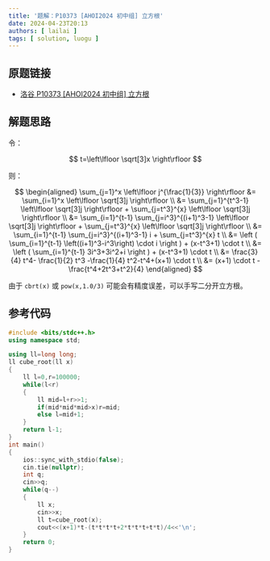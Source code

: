 ```yaml
---
title: '题解：P10373 [AHOI2024 初中组] 立方根'
date: 2024-04-23T20:13
authors: [ lailai ]
tags: [ solution, luogu ]
---
```


## 原题链接

- [洛谷 P10373 [AHOI2024 初中组] 立方根](https://www.luogu.com.cn/problem/P10373)

<!-- truncate -->

## 解题思路

令：

$$
t=\left\lfloor \sqrt[3]x \right\rfloor
$$

则：

$$
\begin{aligned}
\sum_{j=1}^x \left\lfloor j^{\frac{1}{3}} \right\rfloor &= \sum_{i=1}^x \left\lfloor \sqrt[3]j \right\rfloor \\
  &= \sum_{j=1}^{t^3-1} \left\lfloor \sqrt[3]j \right\rfloor + \sum_{j=t^3}^{x} \left\lfloor \sqrt[3]j \right\rfloor \\
  &= \sum_{i=1}^{t-1} \sum_{j=i^3}^{(i+1)^3-1} \left\lfloor \sqrt[3]j \right\rfloor + \sum_{j=t^3}^{x} \left\lfloor \sqrt[3]j \right\rfloor \\
  &= \sum_{i=1}^{t-1} \sum_{j=i^3}^{(i+1)^3-1} i + \sum_{j=t^3}^{x} t \\
  &= \left ( \sum_{i=1}^{t-1} \left((i+1)^3-i^3\right) \cdot i \right ) + (x-t^3+1) \cdot t \\
  &= \left ( \sum_{i=1}^{t-1} 3i^3+3i^2+i \right ) + (x-t^3+1) \cdot t \\
  &= \frac{3}{4} t^4- \frac{1}{2} t^3 -\frac{1}{4} t^2-t^4+(x+1) \cdot t \\
  &= (x+1) \cdot t - \frac{t^4+2t^3+t^2}{4}
\end{aligned}
$$

由于 `cbrt(x)` 或 `pow(x,1.0/3)` 可能会有精度误差，可以手写二分开立方根。

## 参考代码

```cpp
#include <bits/stdc++.h>
using namespace std;

using ll=long long;
ll cube_root(ll x)
{
	ll l=0,r=100000;
	while(l<r)
	{
		ll mid=l+r>>1;
		if(mid*mid*mid>x)r=mid;
		else l=mid+1;
	}
	return l-1;
}
int main()
{
	ios::sync_with_stdio(false);
	cin.tie(nullptr);
	int q;
	cin>>q;
	while(q--)
	{
		ll x;
		cin>>x;
		ll t=cube_root(x);
		cout<<(x+1)*t-(t*t*t*t+2*t*t*t+t*t)/4<<'\n';
	}
	return 0;
}
```
